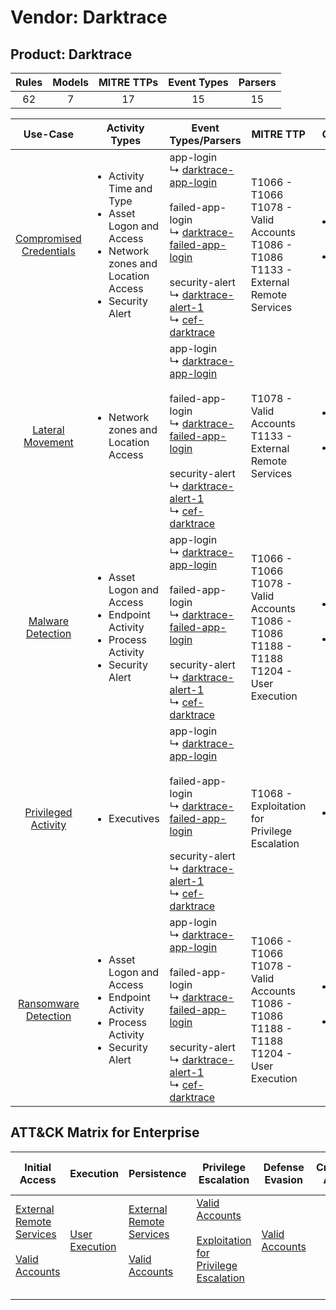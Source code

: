 Vendor: Darktrace
=================
Product: Darktrace
------------------
| Rules | Models | MITRE TTPs | Event Types | Parsers |
|:-----:|:------:|:----------:|:-----------:|:-------:|
|  62   |   7    |     17     |     15      |   15    |

|                                 Use-Case                                  | Activity Types                                                                                                                            | Event Types/Parsers                                                                                                                                                                                                                                                                                                                                                              | MITRE TTP                                                                                               | Content                                              |
|:-------------------------------------------------------------------------:| ----------------------------------------------------------------------------------------------------------------------------------------- | -------------------------------------------------------------------------------------------------------------------------------------------------------------------------------------------------------------------------------------------------------------------------------------------------------------------------------------------------------------------------------- | ------------------------------------------------------------------------------------------------------- | ---------------------------------------------------- |
| [Compromised Credentials](../UseCases/usecase_compromised_credentials.md) | <ul><li>Activity Time  and Type</li><li>Asset Logon and Access</li><li>Network zones and Location Access</li><li>Security Alert</li></ul> |  app-login<br> ↳ [darktrace-app-login](../Parsers/parserContent_darktrace-app-login.md)<br><br> failed-app-login<br> ↳ [darktrace-failed-app-login](../Parsers/parserContent_darktrace-failed-app-login.md)<br><br> security-alert<br> ↳ [darktrace-alert-1](../Parsers/parserContent_darktrace-alert-1.md)<br> ↳ [cef-darktrace](../Parsers/parserContent_cef-darktrace.md)<br> | T1066 - T1066<br>T1078 - Valid Accounts<br>T1086 - T1086<br>T1133 - External Remote Services<br>        | <ul><li>27 Rules</li></ul><ul><li>4 Models</li></ul> |
|        [Lateral Movement](../UseCases/usecase_lateral_movement.md)        | <ul><li>Network zones and Location Access</li></ul>                                                                                       |  app-login<br> ↳ [darktrace-app-login](../Parsers/parserContent_darktrace-app-login.md)<br><br> failed-app-login<br> ↳ [darktrace-failed-app-login](../Parsers/parserContent_darktrace-failed-app-login.md)<br><br> security-alert<br> ↳ [darktrace-alert-1](../Parsers/parserContent_darktrace-alert-1.md)<br> ↳ [cef-darktrace](../Parsers/parserContent_cef-darktrace.md)<br> | T1078 - Valid Accounts<br>T1133 - External Remote Services<br>                                          | <ul><li>2 Rules</li></ul><ul><li>1 Models</li></ul>  |
|       [Malware Detection](../UseCases/usecase_malware_detection.md)       | <ul><li>Asset Logon and Access</li><li>Endpoint Activity</li><li>Process Activity</li><li>Security Alert</li></ul>                        |  app-login<br> ↳ [darktrace-app-login](../Parsers/parserContent_darktrace-app-login.md)<br><br> failed-app-login<br> ↳ [darktrace-failed-app-login](../Parsers/parserContent_darktrace-failed-app-login.md)<br><br> security-alert<br> ↳ [darktrace-alert-1](../Parsers/parserContent_darktrace-alert-1.md)<br> ↳ [cef-darktrace](../Parsers/parserContent_cef-darktrace.md)<br> | T1066 - T1066<br>T1078 - Valid Accounts<br>T1086 - T1086<br>T1188 - T1188<br>T1204 - User Execution<br> | <ul><li>16 Rules</li></ul><ul><li>1 Models</li></ul> |
|     [Privileged Activity](../UseCases/usecase_privileged_activity.md)     | <ul><li>Executives</li></ul>                                                                                                              |  app-login<br> ↳ [darktrace-app-login](../Parsers/parserContent_darktrace-app-login.md)<br><br> failed-app-login<br> ↳ [darktrace-failed-app-login](../Parsers/parserContent_darktrace-failed-app-login.md)<br><br> security-alert<br> ↳ [darktrace-alert-1](../Parsers/parserContent_darktrace-alert-1.md)<br> ↳ [cef-darktrace](../Parsers/parserContent_cef-darktrace.md)<br> | T1068 - Exploitation for Privilege Escalation<br>                                                       | <ul><li>1 Rules</li></ul>                            |
|    [Ransomware Detection](../UseCases/usecase_ransomware_detection.md)    | <ul><li>Asset Logon and Access</li><li>Endpoint Activity</li><li>Process Activity</li><li>Security Alert</li></ul>                        |  app-login<br> ↳ [darktrace-app-login](../Parsers/parserContent_darktrace-app-login.md)<br><br> failed-app-login<br> ↳ [darktrace-failed-app-login](../Parsers/parserContent_darktrace-failed-app-login.md)<br><br> security-alert<br> ↳ [darktrace-alert-1](../Parsers/parserContent_darktrace-alert-1.md)<br> ↳ [cef-darktrace](../Parsers/parserContent_cef-darktrace.md)<br> | T1066 - T1066<br>T1078 - Valid Accounts<br>T1086 - T1086<br>T1188 - T1188<br>T1204 - User Execution<br> | <ul><li>16 Rules</li></ul><ul><li>1 Models</li></ul> |

ATT&CK Matrix for Enterprise
----------------------------
| Initial Access                                                                                                                                   | Execution                                                           | Persistence                                                                                                                                      | Privilege Escalation                                                                                                                                          | Defense Evasion                                                     | Credential Access | Discovery | Lateral Movement | Collection | Command and Control | Exfiltration | Impact |
| ------------------------------------------------------------------------------------------------------------------------------------------------ | ------------------------------------------------------------------- | ------------------------------------------------------------------------------------------------------------------------------------------------ | ------------------------------------------------------------------------------------------------------------------------------------------------------------- | ------------------------------------------------------------------- | ----------------- | --------- | ---------------- | ---------- | ------------------- | ------------ | ------ |
| [External Remote Services](https://attack.mitre.org/techniques/T1133)<br><br>[Valid Accounts](https://attack.mitre.org/techniques/T1078)<br><br> | [User Execution](https://attack.mitre.org/techniques/T1204)<br><br> | [External Remote Services](https://attack.mitre.org/techniques/T1133)<br><br>[Valid Accounts](https://attack.mitre.org/techniques/T1078)<br><br> | [Valid Accounts](https://attack.mitre.org/techniques/T1078)<br><br>[Exploitation for Privilege Escalation](https://attack.mitre.org/techniques/T1068)<br><br> | [Valid Accounts](https://attack.mitre.org/techniques/T1078)<br><br> |                   |           |                  |            |                     |              |        |